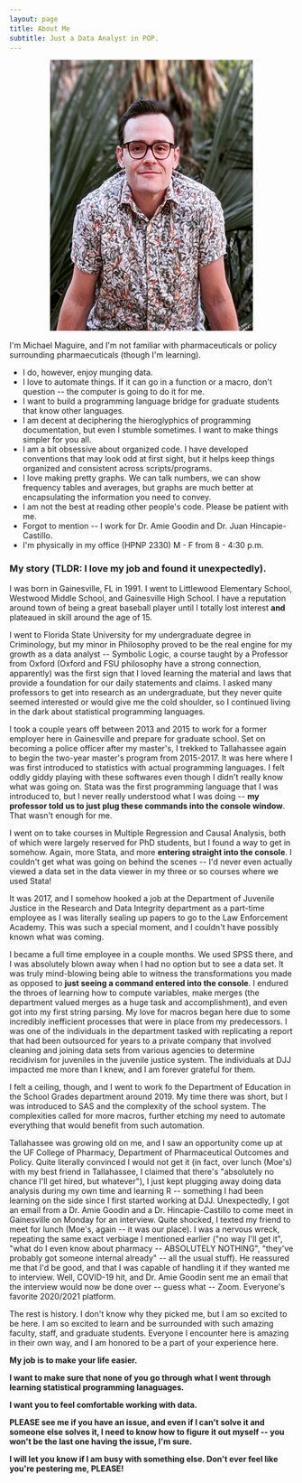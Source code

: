 ```yaml
---
layout: page
title: About Me
subtitle: Just a Data Analyst in POP.
---
```


<p align="center">
  <img width="360" height="480" src="https://raw.githubusercontent.com/michaelqmaguire/michaelqmaguire.github.io/master/assets/img/maguire-2.png">
</p>

I'm Michael Maguire, and I'm not familiar with pharmaceuticals or policy surrounding pharmaecuticals (though I'm learning).

- I do, however, enjoy munging data.
- I love to automate things. If it can go in a function or a macro, don't question -- the computer is going to do it for me.
- I want to build a programming language bridge for graduate students that know other languages.
- I am decent at deciphering the hieroglyphics of programming documentation, but even I stumble sometimes. I want to make things simpler for you all.
- I am a bit obsessive about organized code. I have developed conventions that may look odd at first sight, but it helps keep things organized and consistent across scripts/programs.
- I love making pretty graphs. We can talk numbers, we can show frequency tables and averages, but graphs are much better at encapsulating the information you need to convey.
- I am not the best at reading other people's code. Please be patient with me. 
- Forgot to mention -- I work for Dr. Amie Goodin and Dr. Juan Hincapie-Castillo.
- I'm physically in my office (HPNP 2330) M - F from 8 - 4:30 p.m.

### My story (TLDR: I love my job and found it unexpectedly).

I was born in Gainesville, FL in 1991. I went to Littlewood Elementary School, Westwood Middle School, and Gainesville High School. I have a reputation around town of being a great baseball player until I totally lost interest **and** plateaued in skill around the age of 15. 

I went to Florida State University for my undergraduate degree in Criminology, but my minor in Philosophy proved to be the real engine for my growth as a data analyst -- Symbolic Logic, a course taught by a Professor from Oxford (Oxford and FSU philosophy have a strong connection, apparently) was the first sign that I loved learning the material and laws that provide a foundation for our daily statements and claims. I asked many professors to get into research as an undergraduate, but they never quite seemed interested or would give me the cold shoulder, so I continued living in the dark about statistical programming languages.

I took a couple years off between 2013 and 2015 to work for a former employer here in Gainesville and prepare for graduate school. Set on becoming a police officer after my master's, I trekked to Tallahassee again to begin the two-year master's program from 2015-2017. It was here where I was first introduced to statistics with actual programming languages. I felt oddly giddy playing with these softwares even though I didn't really know what was going on. Stata was the first programming language that I was introduced to, but I never really understood what I was doing -- **my professor told us to just plug these commands into the console window**. That wasn't enough for me.

I went on to take courses in Multiple Regression and Causal Analysis, both of which were largely reserved for PhD students, but I found a way to get in somehow. Again, more Stata, and more **entering straight into the console**. I couldn't get what was going on behind the scenes -- I'd never even actually viewed a data set in the data viewer in my three or so courses where we used Stata!

It was 2017, and I somehow hooked a job at the Department of Juvenile Justice in the Research and Data Integrity department as a part-time employee as I was literally sealing up papers to go to the Law Enforcement Academy. This was such a special moment, and I couldn't have possibly known what was coming. 

I became a full time employee in a couple months. We used SPSS there, and I was absolutely blown away when I had no option but to see a data set. It was truly mind-blowing being able to witness the transformations you made as opposed to **just seeing a command entered into the console**. I endured the throes of learning how to compute variables, make merges (the department valued merges as a huge task and accomplishment), and even got into my first string parsing. My love for macros began here due to some incredibly inefficient processes that were in place from my predecessors. I was one of the individuals in the department tasked with replicating a report that had been outsourced for years to a private company that involved cleaning and joining data sets from various agencies to determine recidivism for juveniles in the juvenile justice system. The individuals at DJJ impacted me more than I knew, and I am forever grateful for them.

I felt a ceiling, though, and I went to work fo the Department of Education in the School Grades department around 2019. My time there was short, but I was introduced to SAS and the complexity of the school system. The complexities called for more macros, further etching my need to automate everything that would benefit from such automation. 

Tallahassee was growing old on me, and I saw an opportunity come up at the UF College of Pharmacy, Department of Pharmaceutical Outcomes and Policy. Quite literally convinced I would not get it (in fact, over lunch (Moe's) with my best friend in Tallahassee, I claimed that there's "absolutely no chance I'll get hired, but whatever"), I just kept plugging away doing data analysis during my own time and learning R -- something I had been learning on the side since I first started working at DJJ. Unexpectedly, I got an email from a Dr. Amie Goodin and a Dr. Hincapie-Castillo to come meet in Gainesville on Monday for an interview. Quite shocked, I texted my friend to meet for lunch (Moe's, again -- it was our place). I was a nervous wreck, repeating the same exact verbiage I mentioned earlier ("no way I'll get it", "what do I even know about pharmacy -- ABSOLUTELY NOTHING", "they've probably got someone internal already" -- all the usual stuff). He reassured me that I'd be good, and that I was capable of handling it if they wanted me to interview. Well, COVID-19 hit, and Dr. Amie Goodin sent me an email that the interview would now be done over -- guess what -- Zoom. Everyone's favorite 2020/2021 platform. 

The rest is history. I don't know why they picked me, but I am so excited to be here. I am so excited to learn and be surrounded with such amazing faculty, staff, and graduate students. Everyone I encounter here is amazing in their own way, and I am honored to be a part of your experience here.

**My job is to make your life easier.**

**I want to make sure that none of you go through what I went through learning statistical programming lanaguages.**

**I want you to feel comfortable working with data.**

**PLEASE see me if you have an issue, and even if I can't solve it and someone else solves it, I need to know how to figure it out myself -- you won't be the last one having the issue, I'm sure.**

**I will let you know if I am busy with something else. Don't ever feel like you're pestering me, PLEASE!**
